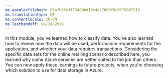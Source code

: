```yaml
---
ms.openlocfilehash: 85afb6fe1f7340bbd18c4ec7080f9c07f98872f6
ms.translationtype: MT
ms.contentlocale: zh-CN
ms.lasthandoff: 04/24/2019
---
```

In this module, you've learned how to classify data. You've also learned how to review how the data will be used, performance requirements for the application, and whether your data requires transactions. Considering the specific data sets for the online retailing scenario described here, you learned why some Azure services are better suited to the job than others. You can now apply these learnings to future projects, when you're choosing which solution to use for data storage in Azure.